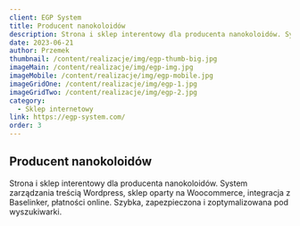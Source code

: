 ```yaml
---
client: EGP System
title: Producent nanokoloidów
description: Strona i sklep interentowy dla producenta nanokoloidów. Systemem zarządzania treścią Wordpress, sklep oparty na Woocommerce, integracja z Baselinker.
date: 2023-06-21
author: Przemek
thumbnail: /content/realizacje/img/egp-thumb-big.jpg
imageMain: /content/realizacje/img/egp-img.jpg
imageMobile: /content/realizacje/img/egp-mobile.jpg
imageGridOne: /content/realizacje/img/egp-1.jpg
imageGridTwo: /content/realizacje/img/egp-2.jpg
category: 
  - Sklep internetowy
link: https://egp-system.com/
order: 3
---
```


## Producent nanokoloidów

Strona i sklep interentowy dla producenta nanokoloidów. System zarządzania treścią Wordpress, sklep oparty na Woocommerce, integracja z Baselinker, płatności online. Szybka, zapezpieczona i zoptymalizowana pod wyszukiwarki.

